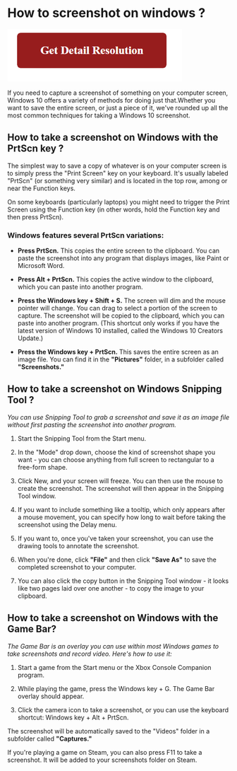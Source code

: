 
# How to screenshot on windows ?


[![How to screenshot on windows](red2.png)](https://icncomputer.com/how-to-screenshot-on-windows/)


If you need to capture a screenshot of something on your computer screen, Windows 10 offers a variety of methods for doing just that.Whether you want to save the entire screen, or just a piece of it, we've rounded up all the most common techniques for taking a Windows 10 screenshot.


## How to take a screenshot on Windows with the PrtScn key ?

The simplest way to save a copy of whatever is on your computer screen is to simply press the "Print Screen" key on your keyboard. It's usually labeled "PrtScn" (or something very similar) and is located in the top row, among or near the Function keys.

On some keyboards (particularly laptops) you might need to trigger the Print Screen using the Function key (in other words, hold the Function key and then press PrtScn).

### Windows features several PrtScn variations:


* **Press PrtScn.** This copies the entire screen to the clipboard. You can paste the screenshot into any program that displays images, like Paint or Microsoft Word.

* **Press Alt + PrtScn.** This copies the active window to the clipboard, which you can paste into another program.

* **Press the Windows key + Shift + S.** The screen will dim and the mouse pointer will change. You can drag to select a portion of the screen to capture. The screenshot will be copied to the clipboard, which you can paste into another program. (This shortcut only works if you have the latest version of Windows 10 installed, called the Windows 10 Creators Update.)

* **Press the Windows key + PrtScn.** This saves the entire screen as an image file. You can find it in the **"Pictures"** folder, in a subfolder called **"Screenshots."**


## How to take a screenshot on Windows Snipping Tool ?



_You can use Snipping Tool to grab a screenshot and save it as an image file without first pasting the screenshot into another program._

1. Start the Snipping Tool from the Start menu.

2. In the "Mode" drop down, choose the kind of screenshot shape you want - you can choose anything from full screen to rectangular to a free-form shape.

3. Click New, and your screen will freeze. You can then use the mouse to create the screenshot. The screenshot will then appear in the Snipping Tool window.

4. If you want to include something like a tooltip, which only appears after a mouse movement, you can specify how long to wait before taking the screenshot using the Delay menu.

5. If you want to, once you've taken your screenshot, you can use the drawing tools to annotate the screenshot.

6. When you're done, click **"File"** and then click **"Save As"** to save the completed screenshot to your computer.

7. You can also click the copy button in the Snipping Tool window - it looks like two pages laid over one another - to copy the image to your clipboard.


## How to take a screenshot on Windows with the Game Bar?

_The Game Bar is an overlay you can use within most Windows games to take screenshots and record video. Here's how to use it:_

1. Start a game from the Start menu or the Xbox Console Companion program.

2. While playing the game, press the Windows key + G. The Game Bar overlay should appear.

3. Click the camera icon to take a screenshot, or you can use the keyboard shortcut: Windows key + Alt + PrtScn.

The screenshot will be automatically saved to the "Videos" folder in a subfolder called **"Captures."**

If you're playing a game on Steam, you can also press F11 to take a screenshot. It will be added to your screenshots folder on Steam.

